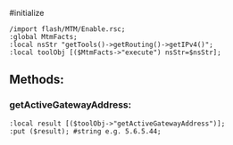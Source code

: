 #initialize

```
/import flash/MTM/Enable.rsc;
:global MtmFacts;
:local nsStr "getTools()->getRouting()->getIPv4()";
:local toolObj [($MtmFacts->"execute") nsStr=$nsStr];

```

## Methods:

### getActiveGatewayAddress:

```
:local result [($toolObj->"getActiveGatewayAddress")];
:put ($result); #string e.g. 5.6.5.44;
```
